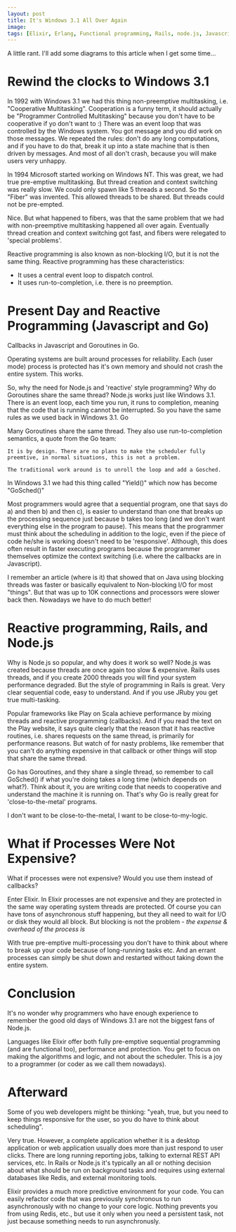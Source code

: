 ```yaml
---
layout: post
title: It's Windows 3.1 All Over Again
image:
tags: [Elixir, Erlang, Functional programming, Rails, node.js, Javascript, Go]
---
```


A little rant. I'll add some diagrams to this article when I get some time...

# Rewind the clocks to Windows 3.1

In 1992 with Windows 3.1 we had this thing non-preemptive multitasking, i.e. "Cooperative Multitasking".
Cooperation is a funny term, it should actually be "Programmer Controlled Multitasking" because
you don't have to be cooperative if yo don't want to :)
There was an event loop that was controlled by the Windows system. You got message and you did work on those messages.
We repeated the rules: don't do any long computations, and if you have to do that,
break it up into a state machine that is then driven by messages. And most of all don't crash,
because you will make users very unhappy.  

In 1994 Microsoft started working on Windows NT. This was great, we had true pre-emptive
multitasking. But thread creation and context switching was really slow. We could only
spawn like 5 threads a second. So the "Fiber" was invented. This allowed threads to be
shared. But threads could not be pre-empted.

Nice. But what happened to fibers, was that the same problem that we had with
non-preemptive multitasking happened all over again. Eventually thread creation and
context switching got fast, and fibers were relegated to 'special problems'.

Reactive programming is also known as non-blocking I/O, but it is not the same thing.
Reactive programming has these characteristics:

 * It uses a central event loop to dispatch control.
 * It uses run-to-completion, i.e. there is no preemption.

# Present Day and Reactive Programming (Javascript and Go)

Callbacks in Javascript and Goroutines in Go.

Operating systems are built around processes for reliability. Each (user mode) process is protected
has it's own memory and should not crash the entire system. This works.

So, why the need for Node.js and 'reactive' style programming? Why do Goroutines
share the same thread? Node.js works just like Windows 3.1. There is an event loop,
each time you run, it runs to completion, meaning that the code that is running cannot be interrupted.
So you have the same rules as we used back in Windows 3.1. Go

Many Goroutines share the same thread. They also use run-to-completion semantics, a quote
from the Go team:

```
It is by design. There are no plans to make the scheduler fully preemtive, in normal situations, this is not a problem.

The traditional work around is to unroll the loop and add a Gosched.

```
In Windows 3.1 we had this thing called "Yield()" which now has become "GoSched()"

Most programmers would agree that a sequential program, one that says do a) and then
b) and then c), is easier to understand than one that breaks up the processing sequence
just because b takes too long (and we don't want everything else in the program to pause).
This means that the programmer must think about the scheduling in addition to the logic,
even if the piece of code he/she is working doesn't need to be 'responsive'.
Although, this does often result in faster executing programs because the
programmer themselves optimize the context switching (i.e. where the callbacks are in Javascript).

I remember an article (where is it) that showed that on Java using blocking threads was faster or basically
equivalent to Non-blocking I/O for most "things". But that was up to 10K connections and
processors were slower back then. Nowadays we have to do much better!

# Reactive programming, Rails, and Node.js

Why is Node.js so popular, and why does it work so well? Node.js was created because
threads are once again too slow & expensive. Rails uses threads, and if you create 2000 threads
you will find your system performance degraded. But the style of programming in Rails
is great. Very clear sequential code, easy to understand. And if you use JRuby you
get true multi-tasking.

Popular frameworks like Play on Scala achieve performance by mixing threads and
reactive programming (callbacks). And if you read the text on the Play website, it
says quite clearly that the reason that it has reactive routines, i.e. shares requests on the same
thread, is primarily for performance reasons. But watch of for nasty problems, like
remember that you can't do anything expensive in that callback or other things will stop
that share the same thread.

Go has Goroutines, and they share a single thread, so remember to call GoSched()
if what you're doing takes a long time (which depends on what?). Think about it,
you are writing code that needs to cooperative and understand the machine it is
running on. That's why Go is really great for 'close-to-the-metal' programs.

I don't want to be close-to-the-metal, I want to be close-to-my-logic. 

# What if Processes Were Not Expensive?

What if processes were not expensive? Would you use them instead of callbacks?

Enter Elixir. In Elixir processes are not expensive and they are protected in the
same way operating system threads are protected. Of course you can have tons
of asynchronous stuff happening, but they all need to wait for I/O or disk they
would all block. But blocking is not the problem - *the expense & overhead of the process is*

With true pre-emptive multi-processing you don't have to think about where
to break up your code because of long-running tasks etc. And an errant processes
can simply be shut down and restarted without taking down the entire system.

# Conclusion

It's no wonder why programmers who have enough experience to remember the good
old days of Windows 3.1 are not the biggest fans of Node.js.

Languages like Elixir offer both fully pre-emptive sequential programming
(and are functional too), performance and protection. You get to focus on
making the algorithms and logic, and not about the scheduler. This is a joy to
a programmer (or coder as we call them nowadays).

# Afterward

Some of you web developers might be thinking: "yeah, true, but you need to
keep things responsive for the user, so you do have to think about scheduling".

Very true. However, a complete application whether it is a desktop application or
web application usually does more than just respond to user clicks. There are long running
reporting jobs, talking to external REST API services, etc. In Rails or Node.js it's
typically an all or nothing decision about what should be run on background tasks and
requires using external databases like Redis, and external monitoring tools.

Elixir provides a much more predictive environment for your code. You can easily refactor
code that was previously synchronous to run asynchronously with no change to your
core logic. Nothing prevents you from using Redis, etc., but use it only when you
need a persistent task, not just because something needs to run asynchronusly.

